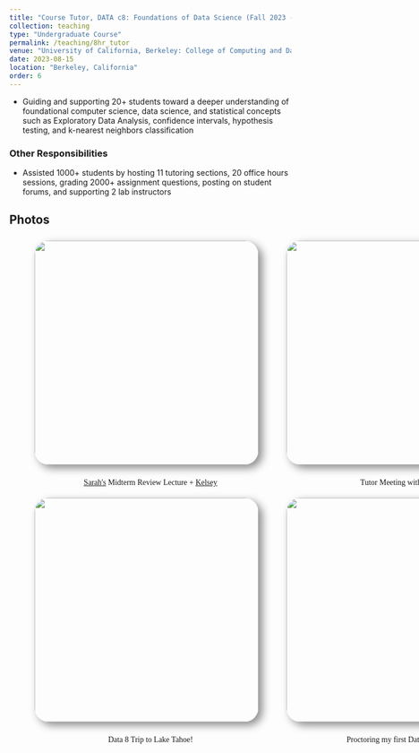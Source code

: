 ```yaml
---
title: "Course Tutor, DATA c8: Foundations of Data Science (Fall 2023 - Spring 2024)"
collection: teaching
type: "Undergraduate Course"
permalink: /teaching/8hr_tutor
venue: "University of California, Berkeley: College of Computing and Data Science"
date: 2023-08-15
location: "Berkeley, California"
order: 6
---
```


* Guiding and supporting 20+ students toward a deeper understanding of foundational computer science, data science, and statistical concepts such as Exploratory Data Analysis, confidence intervals, hypothesis testing, and k-nearest neighbors classification

### Other Responsibilities
* Assisted 1000+ students by hosting 11 tutoring sections, 20 office hours sessions, grading 2000+ assignment questions, posting on student forums, and supporting 2 lab instructors



## Photos

<div style = "margin-top: 25px; display: grid; grid-template-columns: 400px 400px; grid-column-gap: 50px; row-gap: 5px; margin-left: 45px; align-items: end;">
    <div>
        <img style = "width: 400px; border-radius: 25px; margin-bottom: 10px; box-shadow: 7px 6px 15px rgb(0,0,0,0.45);" src = "../images/Teaching/midterm.JPG">
        <div  style = "display: flex; justify-content: center; width = 100%; font-family: Montserrat; ">
            <p>📝 <a href = "https://www.linkedin.com/in/sarsong/" target = "_blank">Sarah's</a> Midterm Review Lecture + <a href = "https://www.linkedin.com/in/kelsey-ley/" target = "_blank">Kelsey</a></p>
        </div>
    </div>
     <div>
        <img style = "width: 400px; border-radius: 25px; margin-bottom: 10px; box-shadow: 7px 6px 15px rgb(0,0,0,0.45);" src = "../images/Teaching/meeting.jpeg">
        <div  style = "display: flex; justify-content: center; width = 100%; font-family: Montserrat;">
            <p>🤝 Tutor Meeting with <a href = "https://www.linkedin.com/in/dagny-streit/" target = "_blank">Dagny</a></p>
        </div>
    </div>
    <div>
        <img style = "width: 400px; border-radius: 25px; margin-bottom: 10px; box-shadow: 7px 6px 15px rgb(0,0,0,0.45);" src = "../images/Teaching/tahoe.jpg">
        <div  style = "display: flex; justify-content: center; width = 100%; font-family: Montserrat;">
            <p>🚣 Data 8 Trip to Lake Tahoe!</p>
        </div>
    </div>
    <div>
        <img style = "width: 400px; border-radius: 25px; margin-bottom: 10px; box-shadow: 7px 6px 15px rgb(0,0,0,0.45);" src = "../images/Teaching/proctor.jpg">
        <div  style = "display: flex; justify-content: center; width = 100%; font-family: Montserrat;">
            <p>🙈 Proctoring my first Data 8 Midterm</p>
        </div>
    </div>
</div>

